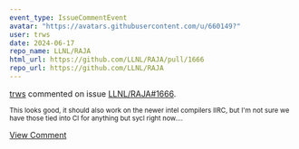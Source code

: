 ```yaml
---
event_type: IssueCommentEvent
avatar: "https://avatars.githubusercontent.com/u/660149?"
user: trws
date: 2024-06-17
repo_name: LLNL/RAJA
html_url: https://github.com/LLNL/RAJA/pull/1666
repo_url: https://github.com/LLNL/RAJA
---
```


<a href='https://github.com/trws' target='_blank'>trws</a> commented on issue <a href='https://github.com/LLNL/RAJA/pull/1666' target='_blank'>LLNL/RAJA#1666</a>.

<small>This looks good, it should also work on the newer intel compilers IIRC, but I'm not sure we have those tied into CI for anything but sycl right now....</small>

<a href='https://github.com/LLNL/RAJA/pull/1666' target='_blank'>View Comment</a>